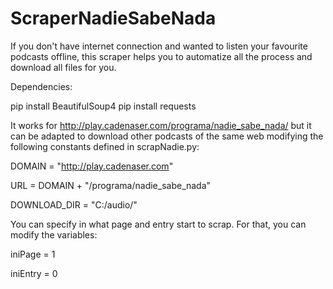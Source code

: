 # ScraperNadieSabeNada
If you don't have internet connection and wanted to listen your favourite podcasts offline, this scraper helps you to automatize all the process and download all files for you.

Dependencies:

pip install BeautifulSoup4
pip install requests


It works for http://play.cadenaser.com/programa/nadie_sabe_nada/ but it can be adapted to download other podcasts of the same web modifying the following constants defined in scrapNadie.py:

DOMAIN = "http://play.cadenaser.com"

URL = DOMAIN + "/programa/nadie_sabe_nada"

DOWNLOAD_DIR = "C:/audio/"

You can specify in what page and entry start to scrap. For that, you can modify the variables: 

iniPage = 1

iniEntry = 0
